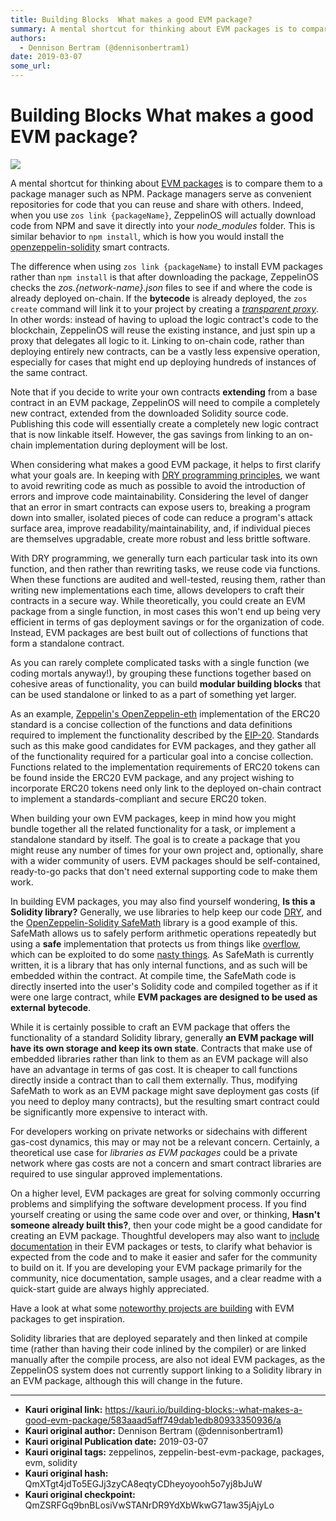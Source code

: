 ```yaml
---
title: Building Blocks  What makes a good EVM package?
summary: A mental shortcut for thinking about EVM packages is to compare them to a package manager such as NPM. Package managers serve as convenient repositories for code that you can reuse and share with others. Indeed, when you use zos link {packageName}, ZeppelinOS will actually download code from NPM and save it directly into your node_modules folder. This is similar behavior to npm install, which is how you would install the openzeppelin-solidity smart contracts. The difference when using zos link {
authors:
  - Dennison Bertram (@dennisonbertram1)
date: 2019-03-07
some_url: 
---
```


# Building Blocks  What makes a good EVM package?

![](https://ipfs.infura.io/ipfs/QmTWpnTFavG5AnBgSnimrCLDwo6iQdLX9AuipPPBxfWnLe)


A mental shortcut for thinking about [EVM packages](https://blog.zeppelinos.org/open-source-collaboration-in-the-blockchain-era-evm-packages/?utm_campaign=zos-technical-evmpackages&utm_medium=blog&utm_source=wordpress)
is to compare them to a package manager such as NPM. Package managers
serve as convenient repositories for code that you can reuse and
share with others. Indeed, when you use `zos link {packageName}`,
ZeppelinOS will actually download code from NPM and save it directly
into your _node_modules_ folder. This is similar behavior to
`npm install`, which is how you would install the
[openzeppelin-solidity](https://github.com/OpenZeppelin/openzeppelin-solidity)
smart contracts.

The difference when using `zos link {packageName}` to install EVM
packages rather than `npm install` is that after downloading the
package, ZeppelinOS checks the _zos.{network-name}.json_ files
to see if and where the code is already deployed on-chain. If the
**bytecode** is already deployed, the `zos create` command will link it to
your project by creating a [_transparent proxy_](https://blog.zeppelinos.org/the-transparent-proxy-pattern/). In
other words: instead of having to upload the logic contract's code to
the blockchain, ZeppelinOS will reuse the existing instance, and just
spin up a proxy that delegates all logic to it. Linking to on-chain
code, rather than deploying entirely new contracts, can be a vastly less
expensive operation, especially for cases that might end up deploying
hundreds of instances of the same contract.

Note that if you decide to write your own contracts **extending** from a
base contract in an EVM package, ZeppelinOS will need to compile a
completely new contract, extended from the downloaded Solidity source
code. Publishing this code will essentially create a completely new
logic contract that is now linkable itself. However, the gas savings
from linking to an on-chain implementation during deployment will be
lost.

When considering what makes a good EVM package, it helps to first
clarify what your goals are. In keeping with [DRY programming principles](https://en.wikipedia.org/wiki/Don%27t_repeat_yourself), we
want to avoid rewriting code as much as possible to avoid the
introduction of errors and improve code maintainability. Considering the
level of danger that an error in smart contracts can expose users to,
breaking a program down into smaller, isolated pieces of code can reduce
a program's attack surface area, improve readability/maintainability,
and, if individual pieces are themselves upgradable, create more robust
and less brittle software.

With DRY programming, we generally turn each particular task into its
own function, and then rather than rewriting tasks, we reuse code via
functions. When these functions are audited and well-tested, reusing
them, rather than writing new implementations each time, allows
developers to craft their contracts in a secure way. While
theoretically, you could create an EVM package from a single function,
in most cases this won't end up being very efficient in terms of gas
deployment savings or for the organization of code. Instead, EVM
packages are best built out of collections of functions that form a
standalone contract.

As you can rarely complete complicated tasks with a single function (we
coding mortals anyway!), by grouping these functions together based on
cohesive areas of functionality, you can build **modular building blocks**
that can be used standalone or linked to as a part of something yet
larger.

As an example, [Zeppelin's OpenZeppelin-eth](https://github.com/OpenZeppelin/openzeppelin-eth)
implementation of the ERC20 standard is a concise collection of the
functions and data definitions required to implement the functionality
described by the [EIP-20](https://eips.ethereum.org/EIPS/eip-20).
Standards such as this make good candidates for EVM packages, and they
gather all of the functionality required for a particular goal into a
concise collection. Functions related to the implementation requirements
of ERC20 tokens can be found inside the ERC20 EVM package, and any
project wishing to incorporate ERC20 tokens need only link to the
deployed on-chain contract to implement a standards-compliant and secure
ERC20 token.

When building your own EVM packages, keep in mind how you might bundle
together all the related functionality for a task, or implement a
standalone standard by itself. The goal is to create a package that you
might reuse any number of times for your own project and, optionally,
share with a wider community of users. EVM packages should be
self-contained, ready-to-go packs that don't need external supporting
code to make them work.

In building EVM packages, you may also find yourself wondering, **Is this a Solidity library?** Generally, we use libraries to help keep our
code [DRY](https://en.wikipedia.org/wiki/Don%27t_repeat_yourself), and
the [OpenZeppelin-Solidity SafeMath](https://github.com/OpenZeppelin/openzeppelin-solidity/blob/master/contracts/math/SafeMath.sol)
library is a good example of this. SafeMath allows us to safely perform
arithmetic operations repeatedly but using a **safe** implementation that
protects us from things like
[overflow](https://ethereumdev.io/safemath-protect-overflows/), which
can be exploited to do some [nasty things](https://medium.com/@blockchain101/beautychain-erc20-integer-overflow-bug-explained-c583adcd847e).
As SafeMath is currently written, it is a library that has only internal
functions, and as such will be embedded within the contract. At compile
time, the SafeMath code is directly inserted into the user's Solidity
code and compiled together as if it were one large contract, while **EVM packages are designed to be used as external bytecode**.

While it is certainly possible to craft an EVM package that offers the
functionality of a standard Solidity library, generally **an EVM package will have its own storage and keep its own state**. Contracts that make
use of embedded libraries rather than link to them as an EVM package
will also have an advantage in terms of gas cost. It is cheaper to call
functions directly inside a contract than to call them externally. Thus,
modifying SafeMath to work as an EVM package might save deployment gas
costs (if you need to deploy many contracts), but the resulting smart
contract could be significantly more expensive to interact with.

For developers working on private networks or sidechains with different
gas-cost dynamics, this may or may not be a relevant concern. Certainly,
a theoretical use case for _libraries as EVM packages_ could be a
private network where gas costs are not a concern and smart contract
libraries are required to use singular approved implementations.

On a higher level, EVM packages are great for solving commonly occurring
problems and simplifying the software development process. If you find
yourself creating or using the same code over and over, or thinking,
**Hasn't someone already built this?**, then your code might be a good
candidate for creating an EVM package. Thoughtful developers may also
want to [include documentation](https://guides.github.com/features/wikis/) in their EVM
packages or tests, to clarify what behavior is expected from the code
and to make it easier and safer for the community to build on it. If you
are developing your EVM package primarily for the community, nice
documentation, sample usages, and a clear readme with a quick-start
guide are always highly appreciated.

Have a look at what some [noteworthy projects are building](https://forum.zeppelin.solutions/t/list-of-evm-packages/90?utm_campaign=zos-technical-evmpackages&utm_medium=blog&utm_source=wordpress)
with EVM packages to get inspiration.

Solidity libraries that are deployed separately and then linked at
compile time (rather than having their code inlined by the compiler) or
are linked manually after the compile process, are also not ideal EVM
packages, as the ZeppelinOS system does not currently support linking to
a Solidity library in an EVM package, although this will change in the
future.



---

- **Kauri original link:** https://kauri.io/building-blocks:-what-makes-a-good-evm-package/583aaad5aff749dab1edb80933350936/a
- **Kauri original author:** Dennison Bertram (@dennisonbertram1)
- **Kauri original Publication date:** 2019-03-07
- **Kauri original tags:** zeppelinos, zeppelin-best-evm-package, packages, evm, solidity
- **Kauri original hash:** QmXTgt4jdTo5EGJj3zyCA8eqtyCDheyoyooh5o7yj8bJuW
- **Kauri original checkpoint:** QmZSRFGq9bnBLosiVwSTANrDR9YdXbWkwG71aw35jAjyLo



